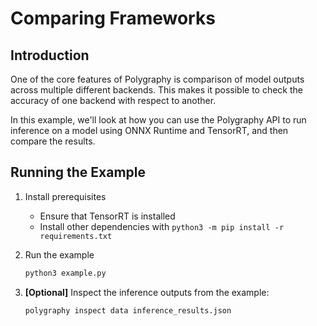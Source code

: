 # Comparing Frameworks


## Introduction

One of the core features of Polygraphy is comparison of model outputs across multiple
different backends. This makes it possible to check the accuracy of one backend with
respect to another.

In this example, we'll look at how you can use the Polygraphy API to run inference
on a model using ONNX Runtime and TensorRT, and then compare the results.


## Running the Example

1. Install prerequisites
    * Ensure that TensorRT is installed
    * Install other dependencies with `python3 -m pip install -r requirements.txt`

2. Run the example
    ```bash
    python3 example.py
    ```

3. **[Optional]** Inspect the inference outputs from the example:
    ```bash
    polygraphy inspect data inference_results.json
    ```
